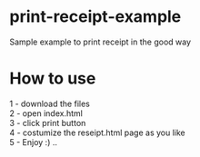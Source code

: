 # print-receipt-example
Sample example to print receipt in the good way

# How to use
1 - download the files <br />
2 - open index.html <br />
3 - click print button <br />
4 - costumize the reseipt.html page as you like<br />
5 - Enjoy :) ..<br />
